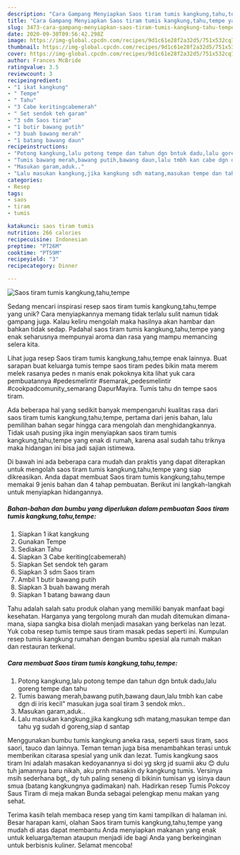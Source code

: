 ```yaml
---
description: "Cara Gampang Menyiapkan Saos tiram tumis kangkung,tahu,tempe yang Lezat"
title: "Cara Gampang Menyiapkan Saos tiram tumis kangkung,tahu,tempe yang Lezat"
slug: 3473-cara-gampang-menyiapkan-saos-tiram-tumis-kangkung-tahu-tempe-yang-lezat
date: 2020-09-30T09:56:42.298Z
image: https://img-global.cpcdn.com/recipes/9d1c61e28f2a32d5/751x532cq70/saos-tiram-tumis-kangkungtahutempe-foto-resep-utama.jpg
thumbnail: https://img-global.cpcdn.com/recipes/9d1c61e28f2a32d5/751x532cq70/saos-tiram-tumis-kangkungtahutempe-foto-resep-utama.jpg
cover: https://img-global.cpcdn.com/recipes/9d1c61e28f2a32d5/751x532cq70/saos-tiram-tumis-kangkungtahutempe-foto-resep-utama.jpg
author: Frances McBride
ratingvalue: 3.5
reviewcount: 3
recipeingredient:
- "1 ikat kangkung"
- " Tempe"
- " Tahu"
- "3 Cabe keritingcabemerah"
- " Set sendok teh garam"
- "3 sdm Saos tiram"
- "1 butir bawang putih"
- "3 buah bawang merah"
- "1 batang bawang daun"
recipeinstructions:
- "Potong kangkung,lalu potong tempe dan tahun dgn bntuk dadu,lalu goreng tempe dan tahu"
- "Tumis bawang merah,bawang putih,bawang daun,lalu tmbh kan cabe dgn di iris kecil&#34; masukan juga soal tiram 3 sendok mkn.."
- "Masukan garam,aduk.."
- "Lalu masukan kangkung,jika kangkung sdh matang,masukan tempe dan tahu yg sudah d goreng,siap d santap"
categories:
- Resep
tags:
- saos
- tiram
- tumis

katakunci: saos tiram tumis 
nutrition: 266 calories
recipecuisine: Indonesian
preptime: "PT26M"
cooktime: "PT59M"
recipeyield: "3"
recipecategory: Dinner

---
```



![Saos tiram tumis kangkung,tahu,tempe](https://img-global.cpcdn.com/recipes/9d1c61e28f2a32d5/751x532cq70/saos-tiram-tumis-kangkungtahutempe-foto-resep-utama.jpg)

Sedang mencari inspirasi resep saos tiram tumis kangkung,tahu,tempe yang unik? Cara menyiapkannya memang tidak terlalu sulit namun tidak gampang juga. Kalau keliru mengolah maka hasilnya akan hambar dan bahkan tidak sedap. Padahal saos tiram tumis kangkung,tahu,tempe yang enak seharusnya mempunyai aroma dan rasa yang mampu memancing selera kita.

Lihat juga resep Saos tiram tumis kangkung,tahu,tempe enak lainnya. Buat sarapan buat keluarga tumis tempe saos tiram pedes bikin mata merem melek rasanya pedes n manis enak pokoknya kita lihat yuk cara pembuatannya #pedesmelintir #semarak_pedesmelintir #cookpadcomunity_semarang DapurMayira. Tumis tahu dn tempe saos tiram.

Ada beberapa hal yang sedikit banyak mempengaruhi kualitas rasa dari saos tiram tumis kangkung,tahu,tempe, pertama dari jenis bahan, lalu pemilihan bahan segar hingga cara mengolah dan menghidangkannya. Tidak usah pusing jika ingin menyiapkan saos tiram tumis kangkung,tahu,tempe yang enak di rumah, karena asal sudah tahu triknya maka hidangan ini bisa jadi sajian istimewa.


Di bawah ini ada beberapa cara mudah dan praktis yang dapat diterapkan untuk mengolah saos tiram tumis kangkung,tahu,tempe yang siap dikreasikan. Anda dapat membuat Saos tiram tumis kangkung,tahu,tempe memakai 9 jenis bahan dan 4 tahap pembuatan. Berikut ini langkah-langkah untuk menyiapkan hidangannya.

<!--inarticleads1-->

##### Bahan-bahan dan bumbu yang diperlukan dalam pembuatan Saos tiram tumis kangkung,tahu,tempe:

1. Siapkan 1 ikat kangkung
1. Gunakan  Tempe
1. Sediakan  Tahu
1. Siapkan 3 Cabe keriting(cabemerah)
1. Siapkan  Set sendok teh garam
1. Siapkan 3 sdm Saos tiram
1. Ambil 1 butir bawang putih
1. Siapkan 3 buah bawang merah
1. Siapkan 1 batang bawang daun


Tahu adalah salah satu produk olahan yang memiliki banyak manfaat bagi kesehatan. Harganya yang tergolong murah dan mudah ditemukan dimana-mana, siapa sangka bisa diolah menjadi masakan yang berkelas nan lezat. Yuk coba resep tumis tempe saus tiram masak pedas seperti ini. Kumpulan resep tumis kangkung rumahan dengan bumbu spesial ala rumah makan dan restauran terkenal. 

<!--inarticleads2-->

##### Cara membuat Saos tiram tumis kangkung,tahu,tempe:

1. Potong kangkung,lalu potong tempe dan tahun dgn bntuk dadu,lalu goreng tempe dan tahu
1. Tumis bawang merah,bawang putih,bawang daun,lalu tmbh kan cabe dgn di iris kecil&#34; masukan juga soal tiram 3 sendok mkn..
1. Masukan garam,aduk..
1. Lalu masukan kangkung,jika kangkung sdh matang,masukan tempe dan tahu yg sudah d goreng,siap d santap


Menggunakan bumbu tumis kangkung aneka rasa, seperti saus tiram, saos saori, tauco dan lainnya. Teman teman juga bisa menambahkan terasi untuk memberikan citarasa spesial yang unik dan lezat. Tumis kangkung saos tiram Ini adalah masakan kedoyanannya si doi yg skrg jd suamii aku 😊 dulu tuh jamannya baru nikah, aku prnh masakin dy kangkung tumis. Versinya msih sederhana bgt,, dy tuh paling seneng di bikinin tumisan yg isinya daun smua (batang kangkungnya gadimakan) nah. Hadirkan resep Tumis Pokcoy Saus Tiram di meja makan Bunda sebagai pelengkap menu makan yang sehat. 

Terima kasih telah membaca resep yang tim kami tampilkan di halaman ini. Besar harapan kami, olahan Saos tiram tumis kangkung,tahu,tempe yang mudah di atas dapat membantu Anda menyiapkan makanan yang enak untuk keluarga/teman ataupun menjadi ide bagi Anda yang berkeinginan untuk berbisnis kuliner. Selamat mencoba!
